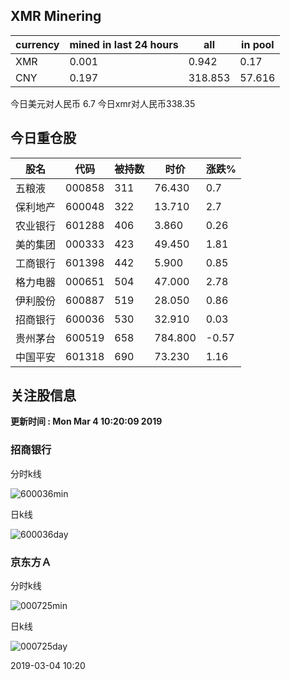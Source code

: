 ## XMR Minering

|currency|mined in last 24 hours|all|in pool|
|---|---|---|---|
|XMR|0.001|0.942|0.17|
|CNY|0.197|318.853|57.616|

今日美元对人民币 6.7	今日xmr对人民币338.35


## 今日重仓股 

|股名|代码|被持数|时价|涨跌%|
|---|---|---|---|---|
|五粮液|000858|311|76.430|0.7|
|保利地产|600048|322|13.710|2.7|
|农业银行|601288|406|3.860|0.26|
|美的集团|000333|423|49.450|1.81|
|工商银行|601398|442|5.900|0.85|
|格力电器|000651|504|47.000|2.78|
|伊利股份|600887|519|28.050|0.86|
|招商银行|600036|530|32.910|0.03|
|贵州茅台|600519|658|784.800|-0.57|
|中国平安|601318|690|73.230|1.16|

## 关注股信息
**更新时间 : Mon Mar  4 10:20:09 2019**
### 招商银行 
分时k线

![600036min](http://image.sinajs.cn/newchart/min/n/sh600036.gif)

日k线

![600036day](http://image.sinajs.cn/newchart/daily/n/sh600036.gif)

### 京东方Ａ 
分时k线

![000725min](http://image.sinajs.cn/newchart/min/n/sz000725.gif)

日k线

![000725day](http://image.sinajs.cn/newchart/daily/n/sz000725.gif)

2019-03-04 10:20